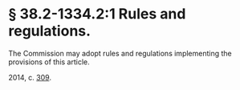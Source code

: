 # § 38.2-1334.2:1 Rules and regulations.

<p>The Commission may adopt rules and regulations implementing the provisions of this article.</p><p>2014, c. <a href='http://lis.virginia.gov/cgi-bin/legp604.exe?141+ful+CHAP0309'>309</a>.</p>